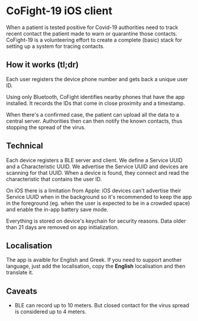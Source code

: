 # CoFight-19 iOS client

When a patient is tested positive for Covid-19 authorities need to track recent contact the patient made to warn or quarantine those contacts. CoFight-19 is a volunteering effort to create a complete (basic) stack for setting up a system for tracing contacts.

## How it works (tl;dr)

Each user registers the device phone number and gets back a unique user ID.

Using only Bluetooth, CoFight identifies nearby phones that have the app installed. It records the IDs that come in close proximity and a timestamp. 

When there's a confirmed case, the patient can upload all the data to a central server. Authorities then can then notify the known contacts, thus stopping the spread of the virus.

## Technical

Each device registers a BLE server and client. We define a Service UUID and a Characteristic UUID. We advertise the Service UUID and devices are scanning for that UUID. When a device is found, they connect and read the characteristic that contains the user ID. 

On iOS there is a limitation from Apple: iOS devices can't advertise their Service UUID when in the background so it's recommended to keep the app in the foreground (eg. when the user is expected to be in a crowded space) and enable the in-app battery save mode.

Everything is stored on device's keychain for security reasons. Data older than 21 days are removed on app initialization.

## Localisation
The app is avaible for English and Greek. If you need to support another language, just add the localisation, copy the **English** localisation and then translate it.

## Caveats

* BLE can record up to 10 meters. But closed contact for the virus spread is considered up to 4 meters.